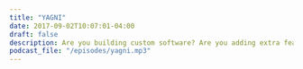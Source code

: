 ```yaml
---
title: "YAGNI"
date: 2017-09-02T10:07:01-04:00
draft: false
description: Are you building custom software? Are you adding extra features to work tool? Maybe "you aren't gonna need it". In this episode we debate using off the shelf software vs. building your own. Is your company actually selling software? What is your business model? We also discuss unnecessary complexity in software and the impact this can have on quality.
podcast_file: "/episodes/yagni.mp3"
---
```

